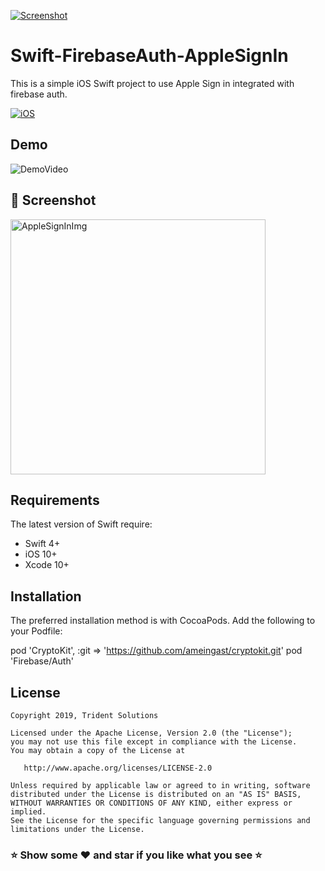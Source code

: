 
[![Screenshot](https://tridentnets.com/banner.png)](https://tridentnets.com/)
# Swift-FirebaseAuth-AppleSignIn

This is a simple iOS Swift project to use Apple Sign in integrated with firebase auth.

[![iOS](https://img.shields.io/badge/Platform-iOS-blue.svg)](https://iOS.org/)

## Demo 
![DemoVideo](https://user-images.githubusercontent.com/13218010/73446521-f1d06f80-4382-11ea-8c27-7d5ad7463c7d.gif)


## 📸 Screenshot

<img width="408" alt="AppleSignInImg" src="https://user-images.githubusercontent.com/13218010/73190092-72a52680-414b-11ea-8e00-a38863bc0d69.png">

## Requirements

The latest version of Swift require:
* Swift 4+
* iOS 10+
* Xcode 10+

## Installation

The preferred installation method is with CocoaPods. Add the following to your Podfile:

pod 'CryptoKit', :git => 'https://github.com/ameingast/cryptokit.git'
pod 'Firebase/Auth'
   
## License

    Copyright 2019, Trident Solutions

    Licensed under the Apache License, Version 2.0 (the "License");
    you may not use this file except in compliance with the License.
    You may obtain a copy of the License at

       http://www.apache.org/licenses/LICENSE-2.0

    Unless required by applicable law or agreed to in writing, software
    distributed under the License is distributed on an "AS IS" BASIS,
    WITHOUT WARRANTIES OR CONDITIONS OF ANY KIND, either express or implied.
    See the License for the specific language governing permissions and
    limitations under the License.
    

### ⭐ Show some ❤️ and star if you like what you see ⭐
